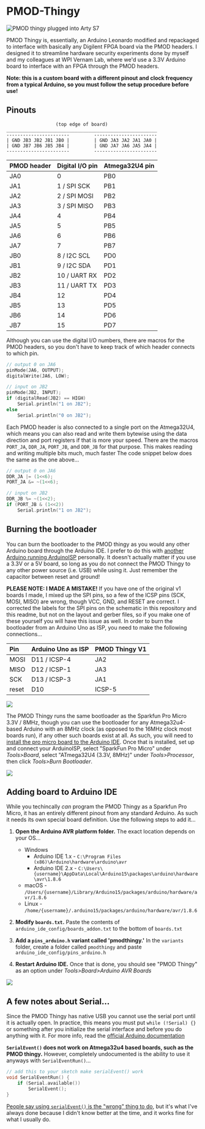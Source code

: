 # PMOD-Thingy

![PMOD thingy plugged into Arty S7](img/board.jpg)

PMOD Thingy is, essentially, an Arduino Leonardo modified and repackaged to interface with basically any Digilent FPGA board via the PMOD headers. I designed it to streamline hardware security experiments done by myself and my colleagues at WPI Vernam Lab, where we'd use a 3.3V Arduino board to interface with an FPGA through the PMOD headers.

**Note: this is a custom board with a different pinout and clock frequency from a typical Arduino, so you must follow the setup procedure before use!**

## Pinouts

```
                  (top edge of board)
_______________________________________________________
-----------------------         -----------------------
| GND JB3 JB2 JB1 JB0 |         | GND JA3 JA2 JA1 JA0 |
| GND JB7 JB6 JB5 JB4 |         | GND JA7 JA6 JA5 JA4 |
-----------------------         -----------------------
```

| PMOD header | Digital I/O pin | Atmega32U4 pin |
|:------------|:----------------|:---------------|
| JA0         | 0               | PB0            |
| JA1         | 1 / SPI SCK     | PB1            |
| JA2         | 2 / SPI MOSI    | PB2            |
| JA3         | 3 / SPI MISO    | PB3            |
| JA4         | 4               | PB4            |
| JA5         | 5               | PB5            |
| JA6         | 6               | PB6            |
| JA7         | 7               | PB7            |
| JB0         | 8 / I2C SCL     | PD0            |
| JB1         | 9 / I2C SDA     | PD1            |
| JB2         | 10 / UART RX    | PD2            |
| JB3         | 11 / UART TX    | PD3            |
| JB4         | 12              | PD4            |
| JB5         | 13              | PD5            |
| JB6         | 14              | PD6            |
| JB7         | 15              | PD7            |

Although you can use the digital I/O numbers, there are macros for the PMOD headers, so you don't have to keep track of which header connects to which pin.

```cpp
// output 0 on JA6
pinMode(JA6, OUTPUT);
digitalWrite(JA6, LOW);

// input on JB2
pinMode(JB2, INPUT);
if (digitalRead(JB2) == HIGH)
	Serial.println("1 on JB2");
else
	Serial.println("0 on JB2");
```

Each PMOD header is also connected to a single port on the Atmega32U4, which means you can also read and write them bytewise using the data direction and port registers if that is more your speed. There are the macros `PORT_JA`, `DDR_JA`, `PORT_JB`, and `DDR_JB` for that purpose. This makes reading and writing multiple bits much, much faster The code snippet below does the same as the one above...

```cpp
// output 0 on JA6
DDR_JA |= (1<<6);
PORT_JA &= ~(1<<6);

// input on JB2
DDR_JB %= ~(1<<2);
if (PORT_JB & (1<<2))
	Serial.println("1 on JB2");
```

## Burning the bootloader

You can burn the bootloader to the PMOD thingy as you would any other Arduino board through the Arduino IDE. I prefer to do this with [another Arduino running ArduinoISP](https://docs.arduino.cc/built-in-examples/arduino-isp/ArduinoISP/) personally. It doesn't actually matter if you use a 3.3V or a 5V board, so long as you do not connect the PMOD Thingy to any other power source (i.e. USB) while using it. Just remember the capacitor between reset and ground!

**PLEASE NOTE: I MADE A MISTAKE!** If you have one of the original v1 boards I made, I mixed up the SPI pins, so a few of the ICSP pins (SCK, MOSI, MISO) are wrong, though VCC, GND, and RESET are correct. I corrected the labels for the SPI pins on the schematic in this repository and this readme, but not on the layout and gerber files, so if you make one of these yourself you will have this issue as well. In order to burn the bootloader from an Arduino Uno as ISP, you need to make the following connections...

| Pin   | Arduino Uno as ISP | PMOD Thingy V1 |
|:------|:-------------------|:---------------|
| MOSI  | D11 / ICSP-4       | JA2            |
| MISO  | D12 / ICSP-1       | JA3            |
| SCK   | D13 / ICSP-3       | JA1            |
| reset | D10                | ICSP-5         |

![](img/prog.jpg)

The PMOD Thingy runs the same bootloader as the Sparkfun Pro Micro 3.3V / 8MHz, though you can use the bootloader for any Atmega32u4-based Arduino with an 8MHz clock (as opposed to the 16MHz clock most boards run), if any other such boards exist at all. As such, you will need to [install the pro micro board to the Arduino IDE](https://learn.sparkfun.com/tutorials/pro-micro--fio-v3-hookup-guide#windows_boardaddon). Once that is installed, set up and connect your ArduinoISP, select "SparkFun Pro Micro" under *Tools>Board*, select "ATmega32U4 (3.3V, 8MHz)" under *Tools>Processor*, then click *Tools>Burn Bootloader*.

![](img/burn_bootloader_setting.png)

## Adding board to Arduino IDE

While you techincally *can* program the PMOD Thingy as a Sparkfun Pro Micro, it has an entirely different pinout from any standard Arduino. As such it needs its own special board definition. Use the following steps to add it...

1. **Open the Arduino AVR platform folder.** The exact location depends on your OS...
	* Windows
		- Arduino IDE 1.x - `C:\Program Files (x86)\Arduino\hardware\arduino\avr`
		- Arduino IDE 2.x - `C:\Users\{username}\AppData\Local\Arduino15\packages\arduino\hardware\avr\1.8.6`
	* macOS - `/Users/{username}/Library/Arduino15/packages/arduino/hardware/avr/1.8.6`
	* Linux - `/home/{username}/.arduino15/packages/arduino/hardware/avr/1.8.6`

2. **Modify `boards.txt`.** Paste the contents of `arduino_ide_config/boards_addon.txt` to the bottom of `boards.txt`

3. **Add a `pins_arduino.h` variant called 'pmodthingy.'** In the `variants` folder, create a folder called `pmodthingy` and paste `arduino_ide_config/pins_arduino.h`

4. **Restart Arduino IDE.** Once that is done, you should see "PMOD Thingy" as an option under *Tools>Board>Arduino AVR Boards*

![](img/pmodthingy_in_boards.png)

## A few notes about Serial...

Since the PMOD Thingy has native USB you cannot use the serial port until it is actually open. In practice, this means you must put `while (!Serial) {}` or something after you initialize the serial interface and before you do anything with it. For more info, read the [official Arduino documentation](https://www.arduino.cc/reference/cs/language/functions/communication/serial/ifserial/)

**`SerialEvent()` does not work on Atmega32u4 based boards, such as the PMOD thingy.** However, completely undocumented is the ability to use it anyways with `SerialEventRun()`...

```cpp
// add this to your sketch make serialEvent() work
void SerialEventRun() {
	if (Serial.available())
		SerialEvent();
}
```

[People say using `serialEvent()` is the "wrong" thing to do](https://forum.arduino.cc/t/serialevent-with-the-esplora-leo-micro/173720), but it's what I've always done because I didn't know better at the time, and it works fine for what I usually do.